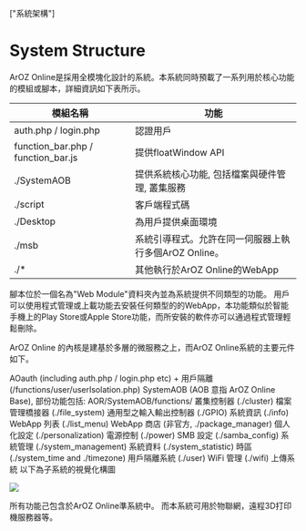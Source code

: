 ["系統架構"]
# System Structure
ArOZ Online是採用全模塊化設計的系統。本系統同時預載了一系列用於核心功能的模組或腳本，詳細資訊如下表所示。

<table class="ts table">
<thead>
<tr>
<th>模組名稱</th>
<th>功能</th>
</tr>
</thead>
<tbody>
<tr>
<td>auth.php / login.php</td>
<td>認證用戶</td>
</tr>
<tr>
<td>function_bar.php / function_bar.js</td>
<td>提供floatWindow API</td>
</tr>
<tr>
<td>./SystemAOB</td>
<td>提供系統核心功能, 包括檔案與硬件管理, 叢集服務</td>
</tr>
<tr>
<td>./script</td>
<td>客戶端程式碼</td>
</tr>
<tr>
<td>./Desktop</td>
<td>為用戶提供桌面環境</td>
</tr>
<tr>
<td>./msb</td>
<td>系統引導程式。允許在同一伺服器上執行多個ArOZ Online。</td>
</tr>
<tr>
<td>./*</td>
<td>其他執行於ArOZ Online的WebApp</td>
</tr>
</tbody>
</table>

腳本位於一個名為"Web Module"資料夾內並為系統提供不同類型的功能。 用戶可以使用程式管理或上載功能去安裝任何類型的的WebApp，本功能類似於智能手機上的Play Store或Apple Store功能，而所安裝的軟件亦可以通過程式管理輕鬆刪除。

ArOZ Online 的內核是建基於多層的微服務之上，而ArOZ Online系統的主要元件如下。

AOauth (including auth.php / login.php etc) + 用戶隔離 (/functions/user/userIsolation.php)
SystemAOB (AOB 意指 ArOZ Online Base), 部份功能包括: AOR/SystemAOB/functions/
叢集控制器 (./cluster)
檔案管理橋接器 (./file_system)
通用型之輸入輸出控制器 (./GPIO)
系統資訊 (./info)
WebApp 列表 (./list_menu)
WebApp 商店 (非官方, ./package_manager)
個人化設定 (./personalization)
電源控制 (./power)
SMB 設定 (./samba_config)
系統管理 (./system_management)
系統資料 (./system_statistic)
時區 (./system_time and ./timezone)
用戶隔離系統 (./user)
WiFi 管理 (./wifi)
上傳系統
以下為子系統的視覺化構圖

![](img/7/0.png)

所有功能己包含於ArOZ Online準系統中。 而本系統可用於物聯網，遠程3D打印機服務器等。